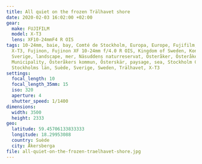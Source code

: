 ```yaml
---
title: All quiet on the frozen Trälhavet shore
date: 2020-02-03 16:02:00 +02:00
gear:
  make: FUJIFILM
  model: X-T3
  lens: XF10-24mmF4 R OIS
tags: 10-24mm, baie, bay, Comté de Stockholm, Europa, Europe, Fujifilm, Fujifilm
  X-T3, Fujinon, Fujinon XF 10-24mm f/4.0 R OIS, Kingdom of Sweden, Konungariket
  Sverige, landscape, mer, Näsuddens naturreservat, Österåker, Österåker
  Municipality, Österåkers kommun, Österskär, paysage, sea, Stockholm County,
  Stockholms län, Suède, Sverige, Sweden, Trälhavet, X-T3
settings:
  focal_length: 10
  focal_length_35mm: 15
  iso: 320
  aperture: 4
  shutter_speed: 1/1400
dimensions:
  width: 3500
  height: 2333
geo:
  latitude: 59.45706133833333
  longitude: 18.29953088
  country: Suède
  city: Åkersberga
file: all-quiet-on-the-frozen-traelhavet-shore.jpg
---
```



